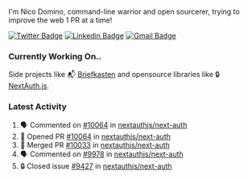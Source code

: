 
I'm Nico Domino, command-line warrior and open sourcerer, trying to improve the web 1 PR at a time!

[![Twitter Badge](https://img.shields.io/badge/-@ndom91-1ca0f1?style=flat-square&labelColor=1ca0f1&logo=twitter&logoColor=white&link=https://twitter.com/ndom91)](https://twitter.com/ndom91) [![Linkedin Badge](https://img.shields.io/badge/-ndom91-blue?style=flat-square&logo=Linkedin&logoColor=white&link=https://www.linkedin.com/in/ndom91/)](https://www.linkedin.com/in/ndom91/) [![Gmail Badge](https://img.shields.io/badge/-yo@ndo.dev-c14438?style=flat-square&logo=mail.ru&logoColor=white&link=mailto:yo@ndo.dev)](mailto:yo@ndo.dev)

### Currently Working On..

Side projects like 📬 [Briefkasten](https://briefkastenhq.com) and opensource libraries like 🔒 [NextAuth.js](https://github.com/nextauthjs/next-auth).

<!--START_SECTION_PROFILE_VIEWS:readme-info-->
<!--END_SECTION_PROFILE_VIEWS:readme-info-->

<!--START_SECTION_DAILY_COMMIT:readme-info-->
<!--END_SECTION_DAILY_COMMIT:readme-info-->

<!--START_SECTION_WEEKLY_COMMIT:readme-info-->
<!--END_SECTION_WEEKLY_COMMIT:readme-info-->

### Latest Activity

<!--START_SECTION:activity-->
1. 🗣 Commented on [#10064](https://github.com/nextauthjs/next-auth/pull/10064#issuecomment-1951395198) in [nextauthjs/next-auth](https://github.com/nextauthjs/next-auth)
2. 💪 Opened PR [#10064](https://github.com/nextauthjs/next-auth/pull/10064) in [nextauthjs/next-auth](https://github.com/nextauthjs/next-auth)
3. 🎉 Merged PR [#10033](https://github.com/nextauthjs/next-auth/pull/10033) in [nextauthjs/next-auth](https://github.com/nextauthjs/next-auth)
4. 🗣 Commented on [#9978](https://github.com/nextauthjs/next-auth/pull/9978#issuecomment-1951370865) in [nextauthjs/next-auth](https://github.com/nextauthjs/next-auth)
5. 🔒 Closed issue [#9427](https://github.com/nextauthjs/next-auth/issues/9427) in [nextauthjs/next-auth](https://github.com/nextauthjs/next-auth)
<!--END_SECTION:activity-->
